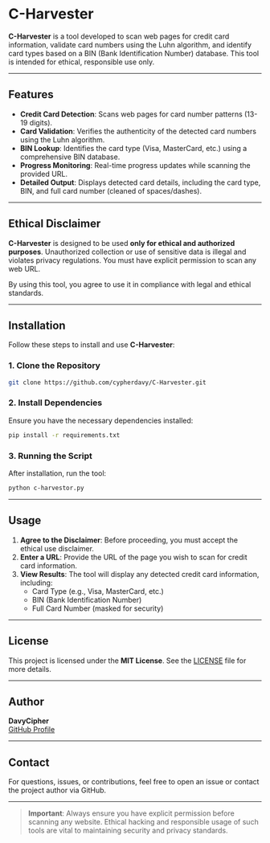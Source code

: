 
# C-Harvester

**C-Harvester** is a tool developed to scan web pages for credit card information, validate card numbers using the Luhn algorithm, and identify card types based on a BIN (Bank Identification Number) database. This tool is intended for ethical, responsible use only.

---

## Features

- **Credit Card Detection**: Scans web pages for card number patterns (13-19 digits).
- **Card Validation**: Verifies the authenticity of the detected card numbers using the Luhn algorithm.
- **BIN Lookup**: Identifies the card type (Visa, MasterCard, etc.) using a comprehensive BIN database.
- **Progress Monitoring**: Real-time progress updates while scanning the provided URL.
- **Detailed Output**: Displays detected card details, including the card type, BIN, and full card number (cleaned of spaces/dashes).

---

## Ethical Disclaimer

**C-Harvester** is designed to be used **only for ethical and authorized purposes**. Unauthorized collection or use of sensitive data is illegal and violates privacy regulations. You must have explicit permission to scan any web URL.

By using this tool, you agree to use it in compliance with legal and ethical standards.

---

## Installation

Follow these steps to install and use **C-Harvester**:

### 1. Clone the Repository

```bash
git clone https://github.com/cypherdavy/C-Harvester.git
```

### 2. Install Dependencies

Ensure you have the necessary dependencies installed:

```bash
pip install -r requirements.txt
```

### 3. Running the Script

After installation, run the tool:

```bash
python c-harvestor.py
```

---

## Usage

1. **Agree to the Disclaimer**: Before proceeding, you must accept the ethical use disclaimer.
2. **Enter a URL**: Provide the URL of the page you wish to scan for credit card information.
3. **View Results**: The tool will display any detected credit card information, including:
   - Card Type (e.g., Visa, MasterCard, etc.)
   - BIN (Bank Identification Number)
   - Full Card Number (masked for security)

---

## License

This project is licensed under the **MIT License**. See the [LICENSE](LICENSE) file for more details.

---

## Author

**DavyCipher**  
[GitHub Profile](https://github.com/cypherdavy)

---

## Contact

For questions, issues, or contributions, feel free to open an issue or contact the project author via GitHub.

---

> **Important**: Always ensure you have explicit permission before scanning any website. Ethical hacking and responsible usage of such tools are vital to maintaining security and privacy standards.
